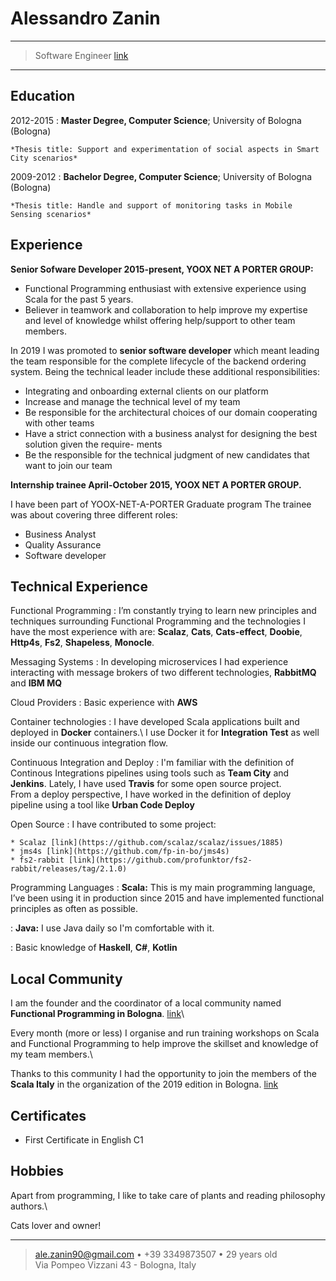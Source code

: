 Alessandro Zanin
============

----

>  Software Engineer [link](https://github.com/azanin)

----

Education
---------

2012-2015
:   **Master Degree, Computer Science**; University of
    Bologna (Bologna)

    *Thesis title: Support and experimentation of social aspects in Smart City scenarios*

2009-2012
:   **Bachelor Degree, Computer Science**; University of
    Bologna (Bologna)

    *Thesis title: Handle and support of monitoring tasks in Mobile Sensing scenarios*

Experience
----------

**Senior Sofware Developer 2015-present, YOOX NET A PORTER GROUP:**

* Functional Programming enthusiast with extensive experience using Scala for the past 5
years.
* Believer in teamwork and collaboration to help improve my expertise and level of
knowledge whilst offering help/support to other team members.

In 2019 I was promoted to **senior software developer** which meant leading the team responsible
for the complete lifecycle of the backend ordering system. Being the technical leader include
these additional responsibilities:

* Integrating and onboarding external clients on our platform
* Increase and manage the technical level of my team
* Be responsible for the architectural choices of our domain cooperating with other teams
* Have a strict connection with a business analyst for designing the best solution given the require-
ments
* Be the responsible for the technical judgment of new candidates that want to join our team

**Internship trainee April-October 2015, YOOX NET A PORTER GROUP.**

I have been part of YOOX-NET-A-PORTER Graduate program
The trainee was about covering three different roles:

* Business Analyst
* Quality Assurance
* Software developer

Technical Experience
----------

Functional Programming
:   I’m constantly trying to learn new principles and techniques
surrounding Functional Programming and the technologies I have the most experience with are: **Scalaz**, **Cats**, **Cats-effect**, **Doobie**, **Http4s**, **Fs2**, **Shapeless**, **Monocle**.

Messaging Systems
:    In developing microservices I had experience interacting with message brokers of two different technologies, **RabbitMQ** and **IBM MQ**

Cloud Providers
:    Basic experience with **AWS**

Container technologies
:    I have developed Scala applications built and deployed in **Docker** containers.\ I use Docker it for **Integration Test** as well inside our continuous integration flow.

Continuous Integration and Deploy
:    I'm familiar with the definition of Continous Integrations pipelines using tools such as **Team City** and **Jenkins**. Lately, I have used **Travis** for some open source project.\
From a deploy perspective, I have worked in the definition of deploy pipeline using a tool like **Urban Code Deploy**

Open Source
:   I have contributed to some project:

    * Scalaz [link](https://github.com/scalaz/scalaz/issues/1885)
    * jms4s [link](https://github.com/fp-in-bo/jms4s)
    * fs2-rabbit [link](https://github.com/profunktor/fs2-rabbit/releases/tag/2.1.0)

Programming Languages
:   **Scala:** This is my main programming language, I’ve been using it in production since 2015 and
have implemented functional principles as often as possible.

:   **Java:** I use Java daily so I'm comfortable with it.

:   Basic knowledge of **Haskell**, **C#**, **Kotlin**


Local Community
----------------------------------------

I am the founder and the coordinator of a local community named **Functional Programming in Bologna**. [link](https://fpinbo.dev/)\

Every month (more or less) I organise and run training workshops on Scala and Functional
Programming to help improve the skillset and knowledge of my team members.\

Thanks to this community I had the opportunity to join the members of the **Scala Italy** in the organization of the 2019 edition in Bologna. [link](http://2019.scala-italy.it/)

Certificates
----------------------------------------

* First Certificate in English C1

Hobbies
----------------------------------------

Apart from programming, I like to take care of plants and reading philosophy authors.\

Cats lover and owner!

----

> <ale.zanin90@gmail.com> • +39 3349873507 • 29 years old\
> Via Pompeo Vizzani 43 - Bologna, Italy
